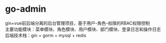 # go-admin
gin+vue前后端分离的后台管理项目，基于用户-角色-权限的RBAC权限控制  
主要功能模块：菜单模块、角色模块、用户模块、部门模块、登录日志和操作日志  
后端技术栈：gin + gorm + mysql + redis  
